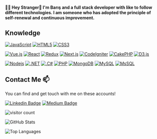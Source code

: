 
#### :man_technologist: Hey Stranger👋 I'm Barış and a full stack developer with like to follow different technologies. I am someone who has adopted the principle of self-renewal and continuous improvement. 

## Knowledge

[![JavaScript](https://img.shields.io/badge/-JavaScript-black?style=flat-square&logo=javascript&link=https://github.com/baristure/)](https://github.com/baristure/)
[![HTML5](https://img.shields.io/badge/-HTML5-E34F26?style=flat-square&logo=html5&logoColor=white&link=https://github.com/baristure/)](https://github.com/baristure/)
[![CSS3](https://img.shields.io/badge/-CSS3-1572B6?style=flat-square&logo=css3&link=https://github.com/baristure/)](https://github.com/baristure/)

[![Vue.js](https://img.shields.io/badge/-Vue.js-black?style=flat-square&logo=vue.js&link=https://github.com/baristure/)](https://github.com/baristure/) 
[![React](https://img.shields.io/badge/-React-black?style=flat-square&logo=react&link=https://github.com/baristure/)](https://github.com/baristure/)
[![Redux](https://img.shields.io/badge/-Redux-black?style=flat-square&logo=redux&link=https://github.com/baristure/)](https://github.com/baristure/)
[![Next.js](https://img.shields.io/badge/-Next.js-black?style=flat-square&logo=next.js&link=https://github.com/baristure/)](https://github.com/baristure/)
[![CodeIgniter](https://img.shields.io/badge/-CodeIgniter-801010?style=flat-square&logo=codeigniter&link=https://github.com/baristure/)](https://github.com/baristure/)
[![CakePHP](https://img.shields.io/badge/-CakePHP-801010?style=flat-square&logo=cakephp&link=https://github.com/baristure/)](https://github.com/baristure/)
[![D3.js](https://img.shields.io/badge/-D3.js-663300?style=flat-square&logo=d3.js&link=https://github.com/baristure/)](https://github.com/baristure/)


[![Nodejs](https://img.shields.io/badge/-Nodejs-black?style=flat-square&logo=Node.js&link=https://github.com/baristure/)](https://github.com/baristure/)
[![.NET](https://img.shields.io/badge/-.NET-black?style=flat-square&logo=.Net&link=https://github.com/baristure/)](https://github.com/baristure/)
[![.C#](https://img.shields.io/badge/-CSharp-black?style=flat-square&logo=c#&link=https://github.com/baristure/)](https://github.com/baristure/)
[![PHP](https://img.shields.io/badge/-PHP-black?style=flat-square&logo=php&link=https://github.com/baristure/)](https://github.com/baristure/)
[![MongoDB](https://img.shields.io/badge/-MongoDB-black?style=flat-square&logo=mongodb&link=https://github.com/baristure/)](https://github.com/baristure/)
[![MySQL](https://img.shields.io/badge/-MySQL-black?style=flat-square&logo=mysql&link=https://github.com/baristure/)](https://github.com/baristure/)
[![MsSQL](https://img.shields.io/badge/-MicrosoftSQLServer-black?style=flat-square&logo=mssqlserver&link=https://github.com/baristure/)](https://github.com/baristure/)



## Contact Me 📫

You can find and get touch with me on these accounts!

[![Linkedin Badge](https://img.shields.io/badge/baristure-follow%20on%20linkedin-blue?style=for-the-badge&logo=linkedin)](https://www.linkedin.com/in/baristure/)
[![Medium Badge](https://img.shields.io/badge/baristure-follow%20on%20medium-green?style=for-the-badge&logo=medium)](https://medium.com/@baris.ture)  

![visitor count](https://img.shields.io/badge/dynamic/json?color=informational&label=visitor%20count&query=value&url=https://api.countapi.xyz/hit/baristure/readme)



![GitHub Stats](https://github-readme-stats.vercel.app/api?username=baristure&show_icons=true&theme=dark)

![Top Languages](https://github-readme-stats.vercel.app/api/top-langs/?username=baristure&hide=php&layout=compact&theme=dark)

<!--
**baristure/baristure** is a ✨ _special_ ✨ repository because its `README.md` (this file) appears on your GitHub profile.

Here are some ideas to get you started:

- 🔭 I’m currently working on ...
- 🌱 I’m currently learning ...
- 👯 I’m looking to collaborate on ...
- 🤔 I’m looking for help with ...
- 💬 Ask me about ...
- 📫 How to reach me: ...
- 😄 Pronouns: ...
- ⚡ Fun fact: ...
-->
